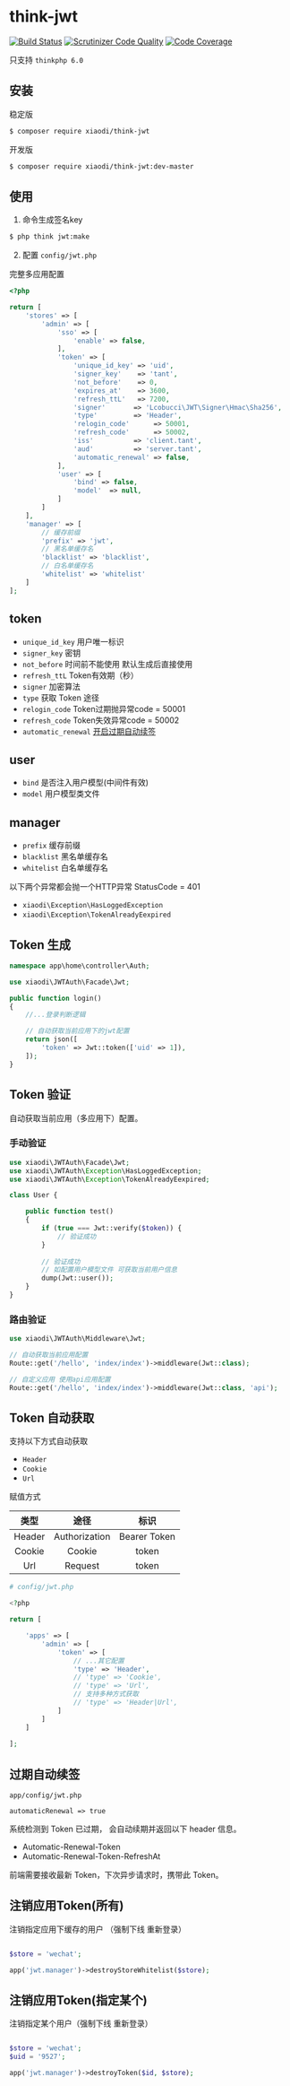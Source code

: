 # think-jwt

[![Build Status](https://travis-ci.org/edenleung/think-jwt.svg?branch=master)](https://travis-ci.org/edenleung/think-jwt)
[![Scrutinizer Code Quality](https://scrutinizer-ci.com/g/edenleung/think-jwt/badges/quality-score.png?b=master)](https://scrutinizer-ci.com/g/edenleung/think-jwt/?branch=master)
[![Code Coverage](https://scrutinizer-ci.com/g/edenleung/think-jwt/badges/coverage.png?b=master)](https://scrutinizer-ci.com/g/edenleung/think-jwt/?branch=master)

只支持 `thinkphp 6.0`
## 安装
稳定版
```sh
$ composer require xiaodi/think-jwt
```

开发版
```sh
$ composer require xiaodi/think-jwt:dev-master
```

## 使用
1. 命令生成签名key
```sh
$ php think jwt:make
```

2. 配置
`config/jwt.php`

完整多应用配置
```php
<?php

return [
    'stores' => [
        'admin' => [
            'sso' => [
                'enable' => false,
            ],
            'token' => [
                'unique_id_key' => 'uid',
                'signer_key'    => 'tant',
                'not_before'    => 0,
                'expires_at'    => 3600,
                'refresh_ttL'   => 7200,
                'signer'       => 'Lcobucci\JWT\Signer\Hmac\Sha256',
                'type'         => 'Header',
                'relogin_code'      => 50001,
                'refresh_code'      => 50002,
                'iss'          => 'client.tant',
                'aud'          => 'server.tant',
                'automatic_renewal' => false,
            ],
            'user' => [
                'bind' => false,
                'model'  => null,
            ]
        ]
    ],
    'manager' => [
        // 缓存前缀
        'prefix' => 'jwt',
        // 黑名单缓存名
        'blacklist' => 'blacklist',
        // 白名单缓存名
        'whitelist' => 'whitelist'
    ]
];

```
## token
* `unique_id_key` 用户唯一标识
* `signer_key` 密钥
* `not_before` 时间前不能使用 默认生成后直接使用
* `refresh_ttL` Token有效期（秒）
* `signer` 加密算法
* `type`  获取 Token 途径
* `relogin_code` Token过期抛异常code = 50001
* `refresh_code` Token失效异常code = 50002
* `automatic_renewal` [开启过期自动续签](#过期自动续签)

## user
* `bind` 是否注入用户模型(中间件有效)
* `model` 用户模型类文件 

## manager
* `prefix` 缓存前缀
* `blacklist` 黑名单缓存名
* `whitelist` 白名单缓存名

以下两个异常都会抛一个HTTP异常 StatusCode = 401
* `xiaodi\Exception\HasLoggedException`
* `xiaodi\Exception\TokenAlreadyEexpired`

## Token 生成
```php
namespace app\home\controller\Auth;

use xiaodi\JWTAuth\Facade\Jwt;

public function login()
{
    //...登录判断逻辑

    // 自动获取当前应用下的jwt配置
    return json([
        'token' => Jwt::token(['uid' => 1]),
    ]);
}
```

## Token 验证

自动获取当前应用（多应用下）配置。

### 手动验证
```php
use xiaodi\JWTAuth\Facade\Jwt;
use xiaodi\JWTAuth\Exception\HasLoggedException;
use xiaodi\JWTAuth\Exception\TokenAlreadyEexpired;

class User {

    public function test()
    {
        if (true === Jwt::verify($token)) {
            // 验证成功
        }
        
        // 验证成功
        // 如配置用户模型文件 可获取当前用户信息
        dump(Jwt::user());
    }
}

```

### 路由验证
```php
use xiaodi\JWTAuth\Middleware\Jwt;

// 自动获取当前应用配置
Route::get('/hello', 'index/index')->middleware(Jwt::class);

// 自定义应用 使用api应用配置
Route::get('/hello', 'index/index')->middleware(Jwt::class, 'api');
```

## Token 自动获取

支持以下方式自动获取

* `Header`
* `Cookie`
* `Url`

赋值方式

类型 | 途径 | 标识 |
:-: | :-: | :-: | 
Header | Authorization | Bearer Token |
Cookie | Cookie| token |
Url | Request | token |

```php
# config/jwt.php

<?php

return [

    'apps' => [
        'admin' => [
            'token' => [
                // ...其它配置
                'type' => 'Header',
                // 'type' => 'Cookie',
                // 'type' => 'Url',
                // 支持多种方式获取
                // 'type' => 'Header|Url',
            ]
        ]
    ]
    
];
```

## 过期自动续签
`app/config/jwt.php`

`automaticRenewal => true`

系统检测到 Token 已过期， 会自动续期并返回以下 header 信息。 

* Automatic-Renewal-Token
* Automatic-Renewal-Token-RefreshAt

前端需要接收最新 Token，下次异步请求时，携带此 Token。

## 注销应用Token(所有)

注销指定应用下缓存的用户 （强制下线 重新登录）

```php

$store = 'wechat';

app('jwt.manager')->destroyStoreWhitelist($store);
```

## 注销应用Token(指定某个)

注销指定某个用户（强制下线 重新登录）

```php

$store = 'wechat';
$uid = '9527';

app('jwt.manager')->destroyToken($id, $store);
```
